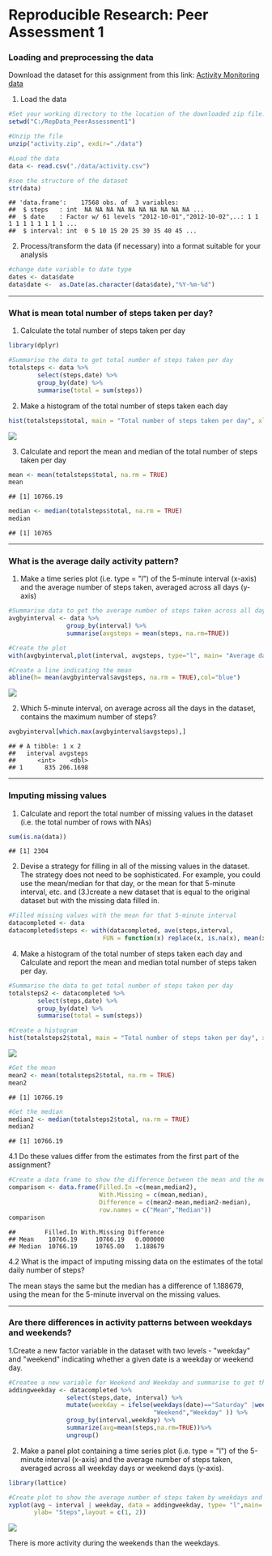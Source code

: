 # Reproducible Research: Peer Assessment 1


### Loading and preprocessing the data

Download the dataset for this assignment from this link: [Activity Monitoring data](https://d396qusza40orc.cloudfront.net/repdata%2Fdata%2Factivity.zip)  

1. Load the data


```r
#Set your working directory to the location of the downloaded zip file.
setwd("C:/RepData_PeerAssessment1")

#Unzip the file
unzip("activity.zip", exdir="./data")

#Load the data
data <- read.csv("./data/activity.csv")

#see the structure of the dataset
str(data)
```

```
## 'data.frame':	17568 obs. of  3 variables:
##  $ steps   : int  NA NA NA NA NA NA NA NA NA NA ...
##  $ date    : Factor w/ 61 levels "2012-10-01","2012-10-02",..: 1 1 1 1 1 1 1 1 1 1 ...
##  $ interval: int  0 5 10 15 20 25 30 35 40 45 ...
```

2. Process/transform the data (if necessary) into a format suitable for your analysis


```r
#change date variable to date type
dates <- data$date
data$date <-  as.Date(as.character(data$date),"%Y-%m-%d")
```


***


### What is mean total number of steps taken per day?

1. Calculate the total number of steps taken per day

```r
library(dplyr)

#Summarise the data to get total number of steps taken per day
totalsteps <- data %>%
        select(steps,date) %>%
        group_by(date) %>%
        summarise(total = sum(steps))
```
2. Make a histogram of the total number of steps taken each day


```r
hist(totalsteps$total, main = "Total number of steps taken per day", xlab = "Steps")
```

![](README_files/figure-html/unnamed-chunk-4-1.png)<!-- -->

3. Calculate and report the mean and median of the total number of steps taken per day  

```r
mean <- mean(totalsteps$total, na.rm = TRUE)
mean
```

```
## [1] 10766.19
```


```r
median <- median(totalsteps$total, na.rm = TRUE)
median
```

```
## [1] 10765
```


***


### What is the average daily activity pattern?
1. Make a time series plot (i.e. type = "l") of the 5-minute interval (x-axis) and the average number of steps taken, averaged across all days (y-axis) 

```r
#Summarise data to get the average number of steps taken across all days
avgbyinterval <- data %>%
                group_by(interval) %>%
                summarise(avgsteps = mean(steps, na.rm=TRUE))

#Create the plot
with(avgbyinterval,plot(interval, avgsteps, type="l", main= "Average daily steps per Interval", ylab= "Steps"))

#Create a line indicating the mean
abline(h= mean(avgbyinterval$avgsteps, na.rm = TRUE),col="blue")
```

![](README_files/figure-html/unnamed-chunk-7-1.png)<!-- -->

2. Which 5-minute interval, on average across all the days in the dataset, contains the maximum number of steps?

```r
avgbyinterval[which.max(avgbyinterval$avgsteps),]
```

```
## # A tibble: 1 x 2
##   interval avgsteps
##      <int>    <dbl>
## 1      835 206.1698
```


***


### Imputing missing values

1. Calculate and report the total number of missing values in the dataset (i.e. the total number of rows with NAs)

```r
sum(is.na(data)) 
```

```
## [1] 2304
```

2. Devise a strategy for filling in all of the missing values in the dataset. The strategy does not need to be sophisticated. For example, you could use the mean/median for that day, or the mean for that 5-minute interval, etc. and (3.)create a new dataset that is equal to the original dataset but with the missing data filled in.

```r
#Filled missing values with the mean for that 5-minute interval
datacompleted <- data
datacompleted$steps <- with(datacompleted, ave(steps,interval,
                          FUN = function(x) replace(x, is.na(x), mean(x, na.rm = TRUE))))
```

4. Make a histogram of the total number of steps taken each day and Calculate and report the mean and median total number of steps taken per day. 


```r
#Summarise the data to get total number of steps taken per day
totalsteps2 <- datacompleted %>%
        select(steps,date) %>%
        group_by(date) %>%
        summarise(total = sum(steps))

#Create a histogram
hist(totalsteps2$total, main = "Total number of steps taken per day", xlab = "Steps")
```

![](README_files/figure-html/unnamed-chunk-11-1.png)<!-- -->

```r
#Get the mean
mean2 <- mean(totalsteps2$total, na.rm = TRUE)
mean2
```

```
## [1] 10766.19
```

```r
#Get the median
median2 <- median(totalsteps2$total, na.rm = TRUE)
median2
```

```
## [1] 10766.19
```

4.1 Do these values differ from the estimates from the first part of the assignment? 

```r
#Create a data frame to show the difference between the mean and the median with missing values and missing values filled in.
comparison <- data.frame(Filled.In =c(mean,median2), 
                         With.Missing = c(mean,median), 
                         Difference = c(mean2-mean,median2-median),
                         row.names = c("Mean","Median"))
comparison
```

```
##        Filled.In With.Missing Difference
## Mean    10766.19     10766.19   0.000000
## Median  10766.19     10765.00   1.188679
```


4.2 What is the impact of imputing missing data on the estimates of the total daily number of steps?

The mean stays the same but the median has a difference of 1.188679, using the mean for the 5-minute inverval on the missing values.


***


### Are there differences in activity patterns between weekdays and weekends?

1.Create a new factor variable in the dataset with two levels - "weekday" and "weekend" indicating whether a given date is a weekday or weekend day.

```r
#Createe a new variable for Weekend and Weekday and summarise to get the average number of steps take across all days.
addingweekday <- datacompleted %>%
                select(steps,date, interval) %>%
                mutate(weekday = ifelse(weekdays(date)=="Saturday" |weekdays(date)=="Saturday",
                                        "Weekend","Weekday" )) %>%
                group_by(interval,weekday) %>%
                summarize(avg=mean(steps,na.rm=TRUE))%>%
                ungroup()
```


2. Make a panel plot containing a time series plot (i.e. type = "l") of the 5-minute interval (x-axis) and the average number of steps taken, averaged across all weekday days or weekend days (y-axis). 


```r
library(lattice)

#Create plot to show the average number of steps taken by weekdays and by weekends
xyplot(avg ~ interval | weekday, data = addingweekday, type= "l",main= "Activity by weekends and weekdays",
       ylab= "Steps",layout = c(1, 2))
```

![](README_files/figure-html/unnamed-chunk-14-1.png)<!-- -->

There is more activity during the weekends than the weekdays.

